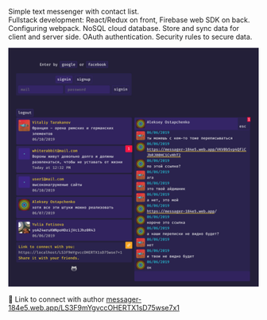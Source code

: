 Simple text messenger with contact list.<br>
Fullstack development: React/Redux on front, Firebase web SDK on back.<br>
Configuring webpack. NoSQL cloud database. Store and sync data for client and server side. OAuth authentication. Security rules to secure data.<br>


![GitHub Logo](https://raw.githubusercontent.com/tarakanovvitaliy/temp/master/src/images/shot_3.jpg)


:link: Link to connect with author [messager-184e5.web.app/LS3F9mYgvccOHERTX1sD75wse7x1](https://messager-184e5.web.app/LS3F9mYgvccOHERTX1sD75wse7x1)
